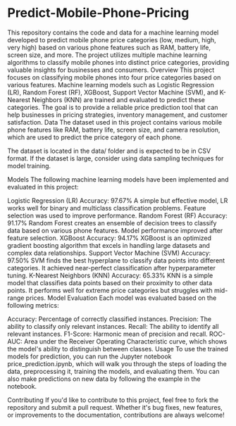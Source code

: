 # Predict-Mobile-Phone-Pricing
This repository contains the code and data for a machine learning model developed to predict mobile phone price categories (low, medium, high, very high) based on various phone features such as RAM, battery life, screen size, and more. The project utilizes multiple machine learning algorithms to classify mobile phones into distinct price categories, providing valuable insights for businesses and consumers.
Overview
This project focuses on classifying mobile phones into four price categories based on various features. Machine learning models such as Logistic Regression (LR), Random Forest (RF), XGBoost, Support Vector Machine (SVM), and K-Nearest Neighbors (KNN) are trained and evaluated to predict these categories. The goal is to provide a reliable price prediction tool that can help businesses in pricing strategies, inventory management, and customer satisfaction.
Data
The dataset used in this project contains various mobile phone features like RAM, battery life, screen size, and camera resolution, which are used to predict the price category of each phone.

The dataset is located in the data/ folder and is expected to be in CSV format. If the dataset is large, consider using data sampling techniques for model training.

Models
The following machine learning models have been implemented and evaluated in this project:

Logistic Regression (LR)
Accuracy: 97.67%
A simple but effective model, LR works well for binary and multiclass classification problems.
Feature selection was used to improve performance.
Random Forest (RF)
Accuracy: 91.17%
Random Forest creates an ensemble of decision trees to classify data based on various phone features.
Model performance improved after feature selection.
XGBoost
Accuracy: 94.17%
XGBoost is an optimized gradient boosting algorithm that excels in handling large datasets and complex data relationships.
Support Vector Machine (SVM)
Accuracy: 97.50%
SVM finds the best hyperplane to classify data points into different categories. It achieved near-perfect classification after hyperparameter tuning.
K-Nearest Neighbors (KNN)
Accuracy: 65.33%
KNN is a simple model that classifies data points based on their proximity to other data points. It performs well for extreme price categories but struggles with mid-range prices.
Model Evaluation
Each model was evaluated based on the following metrics:

Accuracy: Percentage of correctly classified instances.
Precision: The ability to classify only relevant instances.
Recall: The ability to identify all relevant instances.
F1-Score: Harmonic mean of precision and recall.
ROC-AUC: Area under the Receiver Operating Characteristic curve, which shows the model's ability to distinguish between classes.
Usage
To use the trained models for prediction, you can run the Jupyter notebook price_prediction.ipynb, which will walk you through the steps of loading the data, preprocessing it, training the models, and evaluating them. You can also make predictions on new data by following the example in the notebook.

Contributing
If you'd like to contribute to this project, feel free to fork the repository and submit a pull request. Whether it's bug fixes, new features, or improvements to the documentation, contributions are always welcome!
